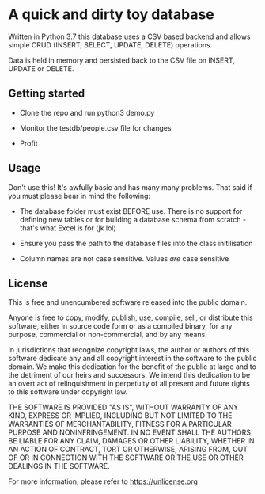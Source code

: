 # A quick and dirty toy database

Written in Python 3.7 this database uses a CSV based backend and allows simple
CRUD (INSERT, SELECT, UPDATE, DELETE) operations.

Data is held in memory and persisted back to the CSV file on INSERT, UPDATE or 
DELETE.

## Getting started

 * Clone the repo and run python3 demo.py

 * Monitor the testdb/people.csv file for changes

 * Profit

## Usage

Don't use this! It's awfully basic and has many many problems. That said if you
must please bear in mind the following:

 * The database folder must exist BEFORE use. There is no support for defining 
 new tables or for building a database schema from scratch - that's what Excel
 is for (jk lol)
 
 * Ensure you pass the path to the database files into the class initilisation

 * Column names are not case sensitive. Values _are_ case sensitive

## License

This is free and unencumbered software released into the public domain.

Anyone is free to copy, modify, publish, use, compile, sell, or
distribute this software, either in source code form or as a compiled
binary, for any purpose, commercial or non-commercial, and by any
means.

In jurisdictions that recognize copyright laws, the author or authors
of this software dedicate any and all copyright interest in the
software to the public domain. We make this dedication for the benefit
of the public at large and to the detriment of our heirs and
successors. We intend this dedication to be an overt act of
relinquishment in perpetuity of all present and future rights to this
software under copyright law.

THE SOFTWARE IS PROVIDED "AS IS", WITHOUT WARRANTY OF ANY KIND,
EXPRESS OR IMPLIED, INCLUDING BUT NOT LIMITED TO THE WARRANTIES OF
MERCHANTABILITY, FITNESS FOR A PARTICULAR PURPOSE AND NONINFRINGEMENT.
IN NO EVENT SHALL THE AUTHORS BE LIABLE FOR ANY CLAIM, DAMAGES OR
OTHER LIABILITY, WHETHER IN AN ACTION OF CONTRACT, TORT OR OTHERWISE,
ARISING FROM, OUT OF OR IN CONNECTION WITH THE SOFTWARE OR THE USE OR
OTHER DEALINGS IN THE SOFTWARE.

For more information, please refer to <https://unlicense.org>
